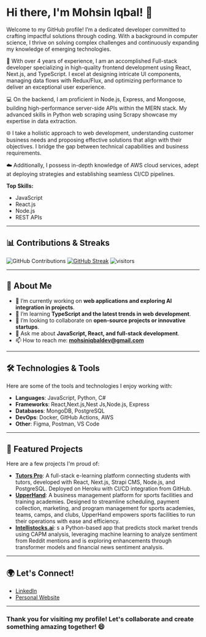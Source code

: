 # Hi there, I'm Mohsin Iqbal! 👋
Welcome to my GitHub profile! I’m a dedicated developer committed to crafting impactful solutions through coding. With a background in computer science, I thrive on solving complex challenges and continuously expanding my knowledge of emerging technologies.

🚀 With over 4 years of experience, I am an accomplished Full-stack developer specializing in high-quality frontend development using React, Next.js, and TypeScript. I excel at designing intricate UI components, managing data flows with Redux/Flux, and optimizing performance to deliver an exceptional user experience.

💻 On the backend, I am proficient in Node.js, Express, and Mongoose, building high-performance server-side APIs within the MERN stack. My advanced skills in Python web scraping using Scrapy showcase my expertise in data extraction.

🌐 I take a holistic approach to web development, understanding customer business needs and proposing effective solutions that align with their objectives. I bridge the gap between technical capabilities and business requirements.

☁️ Additionally, I possess in-depth knowledge of AWS cloud services, adept at deploying strategies and establishing seamless CI/CD pipelines.

**Top Skills:**
- JavaScript
- React.js
- Node.js
- REST APIs

---

## 📊 Contributions & Streaks

![GitHub Contributions](https://github-profile-summary-cards.vercel.app/api/cards/repos-per-language?username=m-mohsin-iqbal&theme=dracula)
[![GitHub Streak](https://github-readme-streak-stats.herokuapp.com?user=m-mohsin-iqbal&hide_total_contributions=true)](https://git.io/streak-stats)
 ![visitors](https://visitor-badge.glitch.me/badge?page_id=page.id&left_color=green&right_color=red)

---

## 🚀 About Me

- 🔭 I’m currently working on **web applications and exploring AI integration in projects**.
- 🌱 I’m learning **TypeScript and the latest trends in web development**.
- 👯 I’m looking to collaborate on **open-source projects or innovative startups**.
- 💬 Ask me about **JavaScript, React, and full-stack development**.
- 📫 How to reach me: **[mohsiniqbaldev@gmail.com](mailto:mohsiniqbaldev@gmail.com)**

---

## 🛠️ Technologies & Tools

Here are some of the tools and technologies I enjoy working with:

- **Languages**: JavaScript, Python, C#
- **Frameworks**: React,Next.js,Nest Js,Node.js, Express
- **Databases**: MongoDB, PostgreSQL
- **DevOps**: Docker, GitHub Actions, AWS
- **Other**: Figma, Postman, VS Code

---

## 🌟 Featured Projects

Here are a few projects I'm proud of:

- [**Tutors Pro**](https://tutors-pro-fe-f914c532a332.herokuapp.com/):  A full-stack e-learning platform connecting students with tutors, developed with React, Next.js, Strapi CMS, Node.js, and PostgreSQL. Deployed on Heroku with CI/CD integration from GitHub.
- [**UpperHand**](https://upperhand.com/): A business management platform for sports facilities and training academies. Designed to streamline scheduling, payment collection, marketing, and program management for sports academies, teams, camps, and clubs, UpperHand empowers sports facilities to run their operations with ease and efficiency.
- [**Intellistocks.ai**](https://intellistocks.ai/): s a Python-based app that predicts stock market trends using CAPM analysis, leveraging machine learning to analyze sentiment from Reddit mentions and is exploring enhancements through transformer models and financial news sentiment analysis.

---

## 🌍 Let's Connect!

- [LinkedIn](https://www.linkedin.com/in/m-mohsin-iqbal)
- [Personal Website](https://www.mohsiniqbal.live/)

---

### Thank you for visiting my profile! Let's collaborate and create something amazing together! 😄
